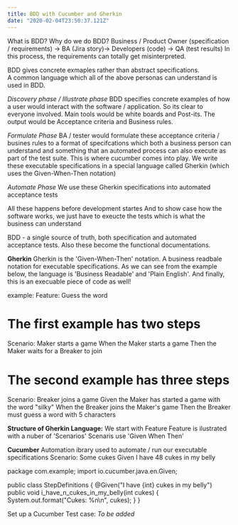 ```yaml
---
title: BDD with Cucumber and Gherkin
date: "2020-02-04T23:50:37.121Z"
---
```


What is BDD? Why do we do BDD?
Business / Product Owner (specification / requirements) -> BA (Jira story)-> Developers (code) -> QA (test results)
In this process, the requirements can totally get misinterpreted.

BDD gives concrete exmaples rather than abstract specifications.    
A common language which all of the above personas can understand is used in BDD.

_Discovery phase / Illustrate phase_
BDD specifies concrete examples of how a user would interact with the software / application.
So its clear to everyone involved. 
Main tools would be white boards and Post-its.
The output would be Acceptance criteria and Business rules.

_Formulate Phase_
BA / tester would formulate these acceptance criteria / busines rules to a format of specifcations which 
both a business person can understand and something that an automated process can also execute as part of the test suite.
This is where cucumber comes into play. We write these executable specifications in a special language called Gherkin (which 
uses the Given-When-Then notation)

_Automate Phase_
We use these Gherkin specifications into automated acceptance tests

All these happens before development startes
And to show case how the software works, we just have to exeucte the tests which is what the business can understand 

BDD - a single source of truth, both specification and automated acceptance tests. Also these become the functional documentations.

**Gherkin**
Gherkin is the 'Given-When-Then' notation.
A business readbale notation for executable specifications.
As we can see from the example below, the language is 'Business Readable' and 'Plain English'.
And finally, this is an execuable piece of code as well!

example:
Feature: Guess the word

  # The first example has two steps
  Scenario: Maker starts a game
    When the Maker starts a game
    Then the Maker waits for a Breaker to join

  # The second example has three steps
  Scenario: Breaker joins a game
    Given the Maker has started a game with the word "silky"
    When the Breaker joins the Maker's game
    Then the Breaker must guess a word with 5 characters

**Structure of Gherkin Language:**
We start with Feature
Feature is ilustrated with a nuber of 'Scenarios'
Scenaris use 'Given When Then'


**Cucumber**
Automation ibrary used to automate / run our executable specifications
Scenario: Some cukes
  Given I have 48 cukes in my belly

package com.example;
import io.cucumber.java.en.Given;

public class StepDefinitions {
    @Given("I have {int} cukes in my belly")
    public void i_have_n_cukes_in_my_belly(int cukes) {
        System.out.format("Cukes: %n\n", cukes);
    }
}


Set up a Cucumber Test case:
_To be added_





